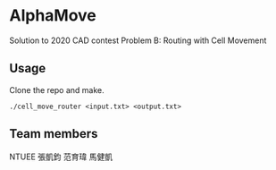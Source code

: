 # AlphaMove
Solution to 2020 CAD contest Problem B: Routing with Cell Movement

## Usage
Clone the repo and make.
```
./cell_move_router <input.txt> <output.txt>
```

## Team members
NTUEE 張凱鈞 范育瑋 馬健凱